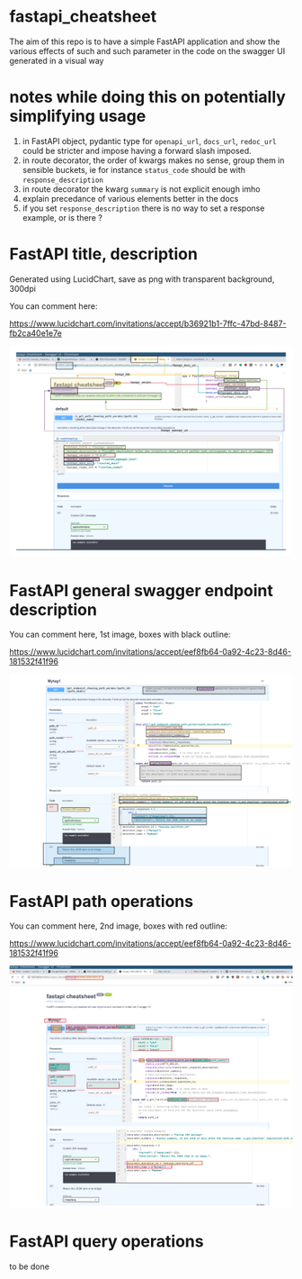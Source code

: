 # fastapi_cheatsheet

The aim of this repo is to have a simple FastAPI application and show the various 
effects of such and such parameter in the code on the swagger UI generated in a visual way

# notes while doing this on potentially simplifying usage
1. in FastAPI object, pydantic type for `openapi_url`, `docs_url`, `redoc_url` could be stricter and impose having a forward slash imposed.
2. in route decorator, the order of kwargs makes no sense, group them in sensible buckets, ie for instance `status_code` should be with `response_description`
3. in route decorator the kwarg `summary` is not explicit enough imho
4. explain precedance of various elements better in the docs
5. if you set `response_description` there is no way to set a response example, or is there ?


# FastAPI title, description
Generated using LucidChart, save as png with transparent background, 300dpi

You can comment here:

https://www.lucidchart.com/invitations/accept/b36921b1-7ffc-47bd-8487-fb2ca40e1e7e

![Title and descriptions of API](FastAPI_cheatsheet_main.png)


# FastAPI general swagger endpoint description

You can comment here, 1st image, boxes with black outline:

https://www.lucidchart.com/invitations/accept/eef8fb64-0a92-4c23-8d46-181532f41f96

![General endpoint](FastAPI_cheatsheet_general_endpoint.png)



# FastAPI path operations

You can comment here, 2nd image, boxes with red outline:

https://www.lucidchart.com/invitations/accept/eef8fb64-0a92-4c23-8d46-181532f41f96

![Path operations](FastAPI_cheatsheet_path.png)


# FastAPI query operations

to be done